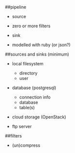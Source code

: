 ##pipeline
* source
* zero or more filters
* sink

* modelled with ruby (or json?)

##sources and sinks (minimum)
* local filesystem
	* directory
	* user
	 
* database (postgresql)
	* connection info
	* database
	* table(s)
	
* cloud storage (OpenStack)
* ftp server

##filters
* (un)compress

